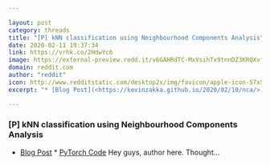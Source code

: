 ```yaml
---

layout: post
category: threads
title: "[P] kNN classification using Neighbourhood Components Analysis"
date: 2020-02-11 19:37:34
link: https://vrhk.co/2HdwYc6
image: https://external-preview.redd.it/v6GAHRdTC-MxVsihTx9tnnDZ3KRQXvfiD08KcU_wMI8.jpg?width=1200&height=628.272251309&auto=webp&s=d39e468055c30ac914c0c5a5e4b2bce949024d08
domain: reddit.com
author: "reddit"
icon: http://www.redditstatic.com/desktop2x/img/favicon/apple-icon-57x57.png
excerpt: "* [Blog Post](<https://kevinzakka.github.io/2020/02/10/nca/>) * [PyTorch Code](<https://github.com/kevinzakka/nca>) Hey guys, author here. Thought..."

---
```


### [P] kNN classification using Neighbourhood Components Analysis

* [Blog Post](<https://kevinzakka.github.io/2020/02/10/nca/>) * [PyTorch Code](<https://github.com/kevinzakka/nca>) Hey guys, author here. Thought...